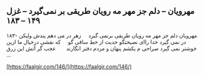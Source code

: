 ## مهرویان – دلم جز مهر مه رویان طریقی بر نمی‌گیرد – غزل ۱۴۹ – ۱۸۳


۱۸۳- مهرویان دلم جز مهر مه رویان طریقی برنمی گیرد     زهر در می دهم پندش ولیکن در نمی گیرد خدا راای نصیحتگو حدیث از خط ساقی گو     که نقشی درخیال ما ازین خوشتر نمی گیرد صراحی م یکشم پنهان و مردم دفتر انگارند       عجب گر آتش این زرق &#8230;

[https://faalgir.com/146/](https://faalgir.com/146/) 